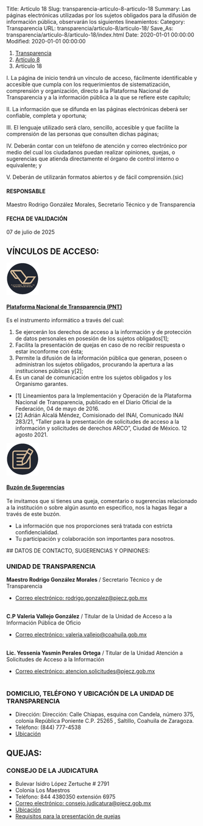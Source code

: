 Title: Artículo 18
Slug: transparencia-articulo-8-articulo-18
Summary: Las páginas electrónicas utilizadas por los sujetos obligados para la difusión de información pública, observarán los siguientes lineamientos:
Category: Transparencia
URL: transparencia/articulo-8/articulo-18/
Save_As: transparencia/articulo-8/articulo-18/index.html
Date: 2020-01-01 00:00:00
Modified: 2020-01-01 00:00:00


<nav aria-label="breadcrumb">
<ol class="breadcrumb">
<li class="breadcrumb-item"><a href="../../">Transparencia</a></li>
<li class="breadcrumb-item"><a href="../">Artículo 8</a></li>
<li class="breadcrumb-item active" aria-current="page">Artículo 18</li>
</ol>
</nav>



I. La página de inicio tendrá un vínculo de acceso, fácilmente identificable y accesible que cumpla con los requerimientos de sistematización, comprensión y organización, directo a la Plataforma Nacional de Transparencia y a la información pública a la que se refiere este capítulo;

II. La información que se difunda en las páginas electrónicas deberá ser confiable, completa y oportuna;

III. El lenguaje utilizado será claro, sencillo, accesible y que facilite la comprensión de las personas que consulten dichas páginas;

IV. Deberán contar con un teléfono de atención y correo electrónico por medio del cual los ciudadanos puedan realizar opiniones, quejas, o sugerencias que atienda directamente el órgano de control interno o equivalente; y

V. Deberán de utilizarán formatos abiertos y de fácil comprensión.(sic)

#### RESPONSABLE

Maestro Rodrigo González Morales, Secretario Técnico y de Transparencia


#### FECHA DE VALIDACIÓN

07 de julio de 2025


## VÍNCULOS DE ACCESO:

<div class="row mb-6">
<div class="col-md-6">
    <div class="text-center">
        <a href="https://www.plataformadetransparencia.org.mx/web/guest/inicio">
         <div class="card-body">
            <img src="ic-PNT.png" alt="Plataforma Nacional de Transparencia">
            <h4>Plataforma Nacional de Transparencia (PNT)</h4>
        </a>
    </div>
    <p>Es el instrumento informático a través del cual:</p>
    <ol>
        <li>Se ejercerán los derechos de acceso a la información y de protección de datos personales en posesión de los sujetos obligados[1];</li>
        <li>Facilita la presentación de quejas en caso de no recibir respuesta o estar inconforme con ésta;</li>
        <li>Permite la difusión de la información pública que generan, poseen o administran los sujetos obligados, procurando la apertura a las instituciones públicas y[2];</li>
        <li>Es un canal de comunicación entre los sujetos obligados y los Organismo garantes.</li>
    </ol>
    <ul>
        <li>[1] Lineamientos para la Implementación y Operación de la Plataforma Nacional de Transparencia, publicado en el Diario Oficial de la Federación, 04 de mayo de 2016.</li>
        <li>[2] Adrián Alcalá Méndez, Comisionado del INAI, Comunicado INAI 283/21, “Taller para la presentación de solicitudes de acceso a la información y solicitudes de derechos ARCO”, Ciudad de México. 12 agosto 2021.</li>
    </ul>
</div>
<div class="col-md-6">
    <div class="text-center">
        <a href="https://docs.google.com/forms/d/e/1FAIpQLSfIDia75tIVsCu-YW9tPVPo-Vzghj0xrNnZyr3ane4Yo5aNzg/viewform">
            <img src="ic-Buzon.png" alt="Buzón de Sugerencias">
            <h4>Buzón de Sugerencias</h4>
        </a>
    </div>
    <p>Te invitamos que si tienes una queja, comentario o sugerencias relacionado a la institución o sobre algún asunto en especifico, nos la hagas llegar a través de este buzón.</p>
    <ul>
        <li>La información que nos proporciones será tratada con estricta confidencialidad.</li>
        <li>Tu participación y colaboración son importantes para nosotros.</li>
    </ul>
</div>
</div>
</div>
## DATOS DE CONTACTO, SUGERENCIAS Y OPINIONES:

### UNIDAD DE TRANSPARENCIA

**Maestro Rodrigo González Morales** / Secretario Técnico y de Transparencia

- <a href="mailto:rodrigo.gonzalez@pjecz.gob.mx"><i class="fa fa-envelope-o"></i> Correo electrónico: rodrigo.gonzalez@pjecz.gob.mx</a><br><br>

**C.P Valeria Vallejo González** / Titular de la Unidad de Acceso a la Información Pública de Oficio

- <a href="mailto:valeria.vallejo@coahuila.gob.mx"><i class="fa fa-envelope-o"></i> Correo electrónico: valeria.vallejo@coahuila.gob.mx</a><br><br>

**Lic. Yessenia Yasmin Perales Ortega** / Titular de la Unidad Atención a Solicitudes de Acceso a la Información

- <a href="mailto:atencion.solicitudes@pjecz.gob.mx"><i class="fa fa-envelope-o"></i> Correo electrónico: atencion.solicitudes@pjecz.gob.mx</a><br><br>

### DOMICILIO, TELÉFONO Y UBICACIÓN DE LA UNIDAD DE TRANSPARENCIA

- <i class="fa fa-map-marker"></i> Dirección: Dirección: Calle Chiapas, esquina con Candela, número 375, colonia República Poniente C.P. 25265 , Saltillo, Coahuila de Zaragoza.<br>
- <i class="fa fa-map-marker"></i> Teléfono: (844) 777-4538
- <i class="fa fa-map-marker"></i> [Ubicación](https://maps.app.goo.gl/NdLrzxacxqmbxjuQA)

## QUEJAS:

### CONSEJO DE LA JUDICATURA

- Bulevar Isidro López Zertuche # 2791
- Colonia Los Maestros
- Teléfono: 844 4380350 extensión 6975
- <a href="mailto:consejo.judicatura@pjecz.gob.mx"><i class="fa fa-envelope-o"></i> Correo electrónico: consejo.judicatura@pjecz.gob.mx</a>
- <i class="fa fa-map-marker"></i> [Ubicación](https://www.google.com/maps/place/Poder+Judicial+Del+Estado/@25.449077,-101.0004975,17z/data=!3m1!4b1!4m5!3m4!1s0x86886d5cad8e111d:0xcaf9e8174ddbea17!8m2!3d25.449077!4d-100.9983088)
- [Requisitos para la presentación de quejas](https://www.pjecz.gob.mx/conocenos/estructura/consejo-de-la-judicatura/presentacion-de-quejas/)
